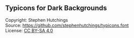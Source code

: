 ## Typicons for Dark Backgrounds

Copyright: Stephen Hutchings  
Source: https://github.com/stephenhutchings/typicons.font  
License: [CC BY-SA 4.0](https://creativecommons.org/licenses/by-sa/4.0/)  
